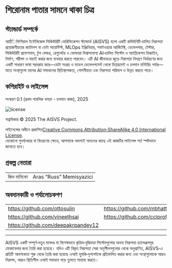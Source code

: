 # শিরোনাম পাতার সামনে থাকা চিত্র

## স্ট্যান্ডার্ড সম্পর্কে

আर्टিফিশিয়াল ইন্টেলিজেন্স সিকিউরিটি ভেরিফিকেশন স্ট্যান্ডার্ড (AISVS) হলো একটি কমিউনিটি‑চালিত নিরাপত্তা প্রয়োজনীয়তার ক্যাটালগ যা ডেটা সায়েন্টিস্ট, MLOps ইঞ্জিনিয়ার, সফটওয়্যার আর্কিটেক্ট, ডেভেলপার, টেস্টার, সিকিউরিটি প্রফেশনাল, টুল ভেন্ডর, রেগুলেটর ও ভোক্তারা বিশ্বাসযোগ্য AI‑চালিত সিস্টেম ও অ্যাপ্লিকেশন ডিজাইন, নির্মাণ, পরীক্ষা ও যাচাই করার জন্য ব্যবহার করতে পারবেন। এটি AI জীবনচক্র জুড়ে নিরাপত্তা নিযন্ত্ৰণ নির্ধারণের জন্য একটি সাধারণ ভাষা সরবরাহ করে—ডেটা সংগ্রহ ও মডেল ডেভেলপমেন্ট থেকে ডিপ্লয়মেন্ট ও চলমান মনিটরিং পর্যন্ত—যাতে সংস্থাগুলো তাদের AI সমাধানের স্থিতিস্থাপকতা, গোপনীয়তা এবং নিরাপত্তা পরিমাপ ও উন্নত করতে পারে।

## কপিরাইট ও লাইসেন্স

সংস্করণ 0.1 (প্রথম পাবলিক খসড়া - চলমান কাজ), 2025  

![license](../images/license.png)

স্বত্বাধিকার © 2025 The AISVS Project.  

লাইসেন্সের অধীনে প্রকাশিত[Creative Commons Attribution‑ShareAlike 4.0 International License](https://creativecommons.org/licenses/by-sa/4.0/).  
যেকোনো পুনর্ব্যবহার বা বিতরণের ক্ষেত্রে, আপনাকে অবশ্যই অন্যদের কাছে এই কাজটির লাইসেন্স শর্ত স্পষ্টভাবে জানাতে হবে।

## প্রকল্প নেতারা

|            |                         |
| ---------- | ----------------------- |
| জিম মানিকো | Aras “Russ” Memisyazici |

## অবদানকারী ও পর্যালোচকগণ

|                                    |                             |
| ---------------------------------- | --------------------------- |
| https://github.com/ottosulin       | https://github.com/mbhatt1  |
| https://github.com/vineethsai      | https://github.com/cciprofm |
| https://github.com/deepakrpandey12 |                             |

---

AISVS একটি সম্পূর্ণ‑নতুন মানদণ্ড যা বিশেষভাবে কৃত্রিম‑বুদ্ধিমত্তা সিস্টেমগুলোর অনন্য নিরাপত্তা চ্যালেঞ্জসমূহ মোকাবেলার জন্য তৈরি করা হয়েছে। যদিও এটি বিস্তৃত নিরাপত্তা সেরা অনুশীলনগুলোর থেকে অনুপ্রাণিত, AISVS‑এ প্রতিটি আবশ্যকতা শুরু থেকে তৈরি করা হয়েছে এআই হুমকি‑দৃশ্যপটকে প্রতিফলিত করার জন্য এবং সংস্থাগুলোকে আরও নিরাপদ, আরও স্থিতিশীল এআই সমাধান গড়ে তুলতে সাহায্য করতে।

